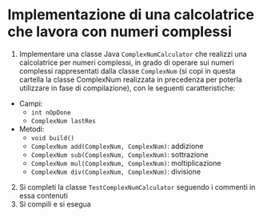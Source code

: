 # Implementazione di una calcolatrice che lavora con numeri complessi


1. Implementare una classe Java `ComplexNumCalculator` che realizzi una calcolatrice per numeri complessi, in grado di operare sui numeri complessi rappresentati dalla classe `ComplexNum` (si copi in questa cartella la classe ComplexNum realizzata in precedenza per poterla utilizzare in fase di compilazione), con le seguenti caratteristiche:
  * Campi:
    - `int nOpDone`
    - `ComplexNum lastRes`
  * Metodi:
    - `void build()`
    - `ComplexNum add(ComplexNum, ComplexNum)`: addizione
    - `ComplexNum sub(ComplexNum, ComplexNum)`: sottrazione
    - `ComplexNum mul(ComplexNum, ComplexNum)`: moltiplicazione
    - `ComplexNum div(ComplexNum, ComplexNum)`: divisione
2. Si completi la classe `TestComplexNumCalculator` seguendo i commenti in essa contenuti
3. Si compili e si esegua

